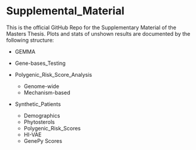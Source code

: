 # Supplemental_Material
This is the official GitHub Repo for the Supplementary Material of the Masters Thesis. 
Plots and stats of unshown results are documented by the following structure:

* GEMMA
  
* Gene-bases_Testing

* Polygenic_Risk_Score_Analysis
  * Genome-wide
  * Mechanism-based
* Synthetic_Patients
  * Demographics
  * Phytosterols
  * Polygenic_Risk_Scores
  * HI-VAE
  * GenePy Scores
